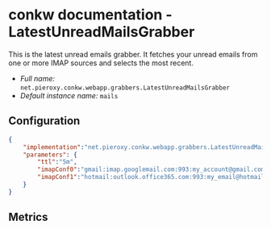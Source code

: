 # conkw documentation - LatestUnreadMailsGrabber

This is the latest unread emails grabber. It fetches your unread emails from one or more IMAP sources and selects the most recent.

* *Full name:* `net.pieroxy.conkw.webapp.grabbers.LatestUnreadMailsGrabber`
* *Default instance name:* `mails`


## Configuration
```json
{
    "implementation":"net.pieroxy.conkw.webapp.grabbers.LatestUnreadMailsGrabber",
    "parameters": {
        "ttl":"5m",
        "imapConf0":"gmail:imap.googlemail.com:993:my_account@gmail.com:mypassword",
        "imapConf1":"hotmail:outlook.office365.com:993:my_email@hotmail.com:mypassword" 
    }
}
```

## Metrics
